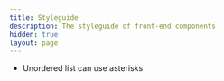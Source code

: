 ```yaml
---
title: Styleguide
description: The styleguide of front-end components
hidden: true
layout: page
---
```


* Unordered list can use asterisks

